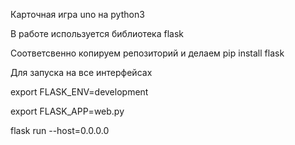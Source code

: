 Карточная игра uno на python3

В работе используется библиотека flask

Соответсвенно копируем репозиторий и делаем pip install flask

Для запуска на все интерфейсах

export FLASK_ENV=development

export FLASK_APP=web.py

flask run --host=0.0.0.0



